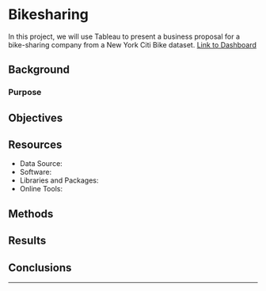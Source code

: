 # Bikesharing
In this project, we will use Tableau to present a business proposal for a bike-sharing company from a New York Citi Bike dataset.
[Link to Dashboard](https://public.tableau.com/app/profile/maggie.samaan/viz/BikeSharing_Analysis_16538824219900/NYCCitiBikeStory)

## Background



### Purpose



## Objectives


## Resources
- Data Source:
- Software: 
- Libraries and Packages: 
- Online Tools: 


## Methods



## Results



## Conclusions




--- 























